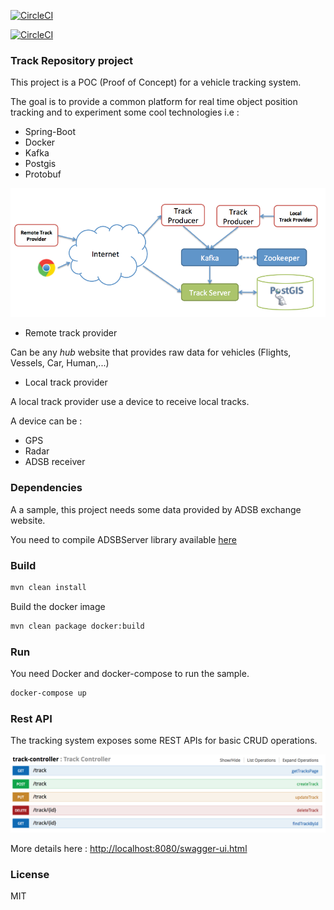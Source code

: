 [![CircleCI](https://circleci.com/gh/nouhouari/trackrepository/tree/master.svg?style=shield&circle-token=61e7f8d1d2eb2b69170d6ff4c2f9a43ec9a32797)](https://circleci.com/gh/nouhouari/adsbserver/tree/master)

[![CircleCI](https://circleci.com/gh/nouhouari/trackrepository/tree/master.svg?style=svg&circle-token=61e7f8d1d2eb2b69170d6ff4c2f9a43ec9a32797)](https://circleci.com/gh/nouhouari/trackrepository/tree/master)

### Track Repository project

This project is a POC (Proof of Concept) for a vehicle tracking system.

The goal is to provide a common platform for real time object position tracking
and to experiment some cool technologies i.e :

 * Spring-Boot
 * Docker
 * Kafka
 * Postgis
 * Protobuf 

![Architecture](images/architecture.png)

* Remote track provider

Can be any _hub_ website that provides raw data for vehicles (Flights, Vessels, Car, Human,...)

* Local track provider

A local track provider use a device to receive local tracks.

A device can be :
  * GPS
  * Radar
  * ADSB receiver
  
### Dependencies

A a sample, this project needs some data provided by ADSB exchange website.

You need to compile ADSBServer library available [here](https://github.com/nouhouari/adsbserver)
   

### Build

```bash
mvn clean install
```

Build the docker image
```bash
mvn clean package docker:build
```

### Run

You need Docker and docker-compose to run the sample.

```bash
docker-compose up
```

### Rest API

The tracking system exposes some REST APIs for basic CRUD operations.

![Rest API](images/restApi.png)

More details here : [http://localhost:8080/swagger-ui.html](http://localhost:8080/swagger-ui.html)

### License

MIT
